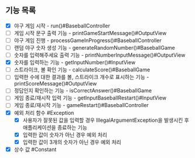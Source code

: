 ## 기능 목록

- [x] 야구 게임 시작 - run()#BaseballController
- [ ] 게임 시작 문구 출력 기능 - printGameStartMessage()#OutputView
- [ ] 야구 게임 진행 - processGameInProgress()#BaseballController
- [ ] 랜덤 야구 숫자 생성 기능 - generateRandomNumber()#BaseballGame
- [ ] 숫자를 입력해주세요 출력 기능 - printNumberInputMessage()#OutputView
- [x] 숫자를 입력하는 기능 - getInputNumber()#InputView
- [ ] 스트라이크, 볼 확인 기능 - calculateScore()#BaseballGame
- [ ] 입력한 수에 대한 결과를 볼, 스트라이크 개수로 표시하는 기능 - printScoreMessage()#OutputView
- [ ] 정답인지 확인하는 기능 - isCorrectAnswer()#BaseballGame
- [ ] 게임 종료/재시작 입력 기능 - getInputBaseballRestart()#InputView
- [ ] 게임 종료/재시작 기능 - gameRestart()#BaseballController
- [x] 예외 처리 함수 #Exception
  - [x] 사용자가 잘못된 값을 입력할 경우 IllegalArgumentException을 발생시킨 후 애플리케이션을 종료하는 기능
  - [x] 입력한 값이 숫자가 아닌 경우 예외 처리
  - [x] 입력한 값이 3개의 숫자가 아닌 경우 예외 처리
- [x] 상수 값 #Constant